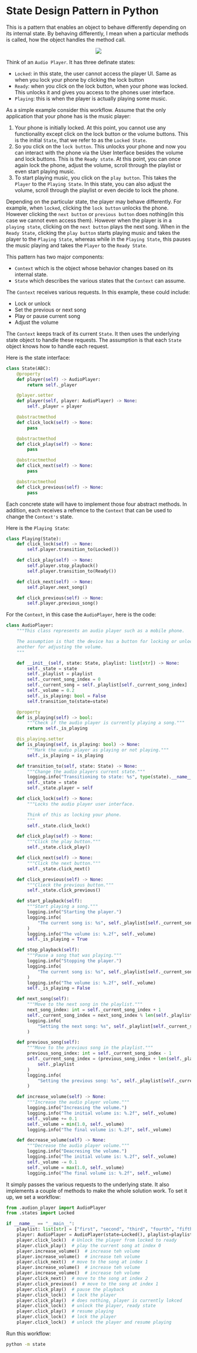 # State Design Pattern in Python
This is a pattern that enables an object to behave differently depending on its internal state. By behaving differently, I mean when a particular methods is called, how the object handles the method call.

<p align=center>
  <img src="../assets/player.png" />
</p>

Think of an ``Audio Player``. It has three definate states:
- ```Locked```: in this state, the user cannot access the player UI. Same as when you lock your phone by clicking the lock button
- ```Ready```: when you click on the lock button, when your phone was locked. This unlocks it and gives you access to the phones user interface.
- ```Playing```: this is when the player is actually playing some music.

As a simple example consider this workflow. Assume that the only application that your phone has is the music player:
1. Your phone is initially locked. At this point, you cannot use any functionality except click on the lock button or the volume buttons. This is the initial ```State```, that we refer to as the ```Locked State```.
2. So you click on the ```lock button```. This unlocks your phone and now you can interact with the phone via the User Interface besides the volume and lock buttons. This is the ```Ready state```. At this point, you can once again lock the phone, adjust the volume, scroll through the playlist or even start playing music.
3. To start playing music, you click on the ```play button```. This takes the ```Player``` to the ```Playing State```. In this state, you can also adjust the volume, scroll through the playlist or even decide to lock the phone.

Depending on the particular state, the player may behave differently. For example, when ```locked```, clicking the ```lock button``` unlocks the phone. However clicking the ```next button``` or ```previous button``` does nothing(in this case we cannot even access them). However when the player is in a ```playing state```, clicking on the ```next button``` plays the next song. When in the ```Ready State```, clicking the ```play button``` starts playing music and takes the player to the ```Playing State```, whereas while in the ```Playing State```, this pauses the music playing and takes the ```Player``` to the ```Ready State```.

This pattern has two major components:
- ``Context`` which is the object whose behavior changes based on its internal state.
- ``State`` which describes the various states that the ``Context`` can assume.

The ``Context`` receives various requests. In this example, these could include:
- Lock or unlock
- Set the previous or next song
- Play or pause current song
- Adjust the volume

The ``Context`` keeps track of its current ``State``. It then uses the underlying state object to handle these requests. The assumption is that each ``State`` object knows how to handle each request.

Here is the state interface:
```py
class State(ABC):
    @property
    def player(self) -> AudioPlayer:
        return self._player

    @player.setter
    def player(self, player: AudioPlayer) -> None:
        self._player = player

    @abstractmethod
    def click_lock(self) -> None:
        pass

    @abstractmethod
    def click_play(self) -> None:
        pass

    @abstractmethod
    def click_next(self) -> None:
        pass

    @abstractmethod
    def click_previous(self) -> None:
        pass

```

Each concrete state will have to implement those four abstract methods. In addition, each receives a refrence to the ``Context`` that can be used to change the ``Context's`` state.

Here is the ```Playing State```:
```py
class Playing(State):
    def click_lock(self) -> None:
        self.player.transition_to(Locked())

    def click_play(self) -> None:
        self.player.stop_playback()
        self.player.transition_to(Ready())

    def click_next(self) -> None:
        self.player.next_song()

    def click_previous(self) -> None:
        self.player.previous_song()
```

For the ``Context``, in this case the ``AudioPlayer``, here is the code:
```py
class AudioPlayer:
    """This class represents an audio player such as a mobile phone.

    The assumption is that the device has a button for locking or unlocking it and
    another for adjusting the volume.
    """

    def __init__(self, state: State, playlist: list[str]) -> None:
        self._state = state
        self._playlist = playlist
        self._current_song_index = 0
        self._current_song = self._playlist[self._current_song_index]
        self._volume = 0.2
        self._is_playing: bool = False
        self.transition_to(state=state)

    @property
    def is_playing(self) -> bool:
        """Check if the audio player is currently playing a song."""
        return self._is_playing

    @is_playing.setter
    def is_playing(self, is_playing: bool) -> None:
        """Mark the audio player as playing or not playing."""
        self._is_playing = is_playing

    def transition_to(self, state: State) -> None:
        """Change the audio players current state."""
        logging.info("Transitioning to state: %s", type(state).__name__)
        self._state = state
        self._state.player = self

    def click_lock(self) -> None:
        """Locks the audio player user interface.

        Think of this as locking your phone.
        """
        self._state.click_lock()

    def click_play(self) -> None:
        """Click the play button."""
        self._state.click_play()

    def click_next(self) -> None:
        """Click the next button."""
        self._state.click_next()

    def click_previous(self) -> None:
        """Clieck the previous button."""
        self._state.click_previous()

    def start_playback(self):
        """Start playing a song."""
        logging.info("Starting the player.")
        logging.info(
            "The current song is: %s", self._playlist[self._current_song_index]
        )
        logging.info("The volume is: %.2f", self._volume)
        self._is_playing = True

    def stop_playback(self):
        """Pause a song that was playing."""
        logging.info("Stopping the player.")
        logging.info(
            "The current song is: %s", self._playlist[self._current_song_index]
        )
        logging.info("The volume is: %.2f", self._volume)
        self._is_playing = False

    def next_song(self):
        """Move to the next song in the playlist."""
        next_song_index: int = self._current_song_index + 1
        self._current_song_index = next_song_index % len(self._playlist)
        logging.info(
            "Setting the next song: %s", self._playlist[self._current_song_index]
        )

    def previous_song(self):
        """Move to the previous song in the playlist."""
        previous_song_index: int = self._current_song_index - 1
        self._current_song_index = (previous_song_index + len(self._playlist)) % len(
            self._playlist
        )
        logging.info(
            "Setting the previous song: %s", self._playlist[self._current_song_index]
        )

    def increase_volume(self) -> None:
        """Increase the audio player volume."""
        logging.info("Increasing the volume.")
        logging.info("The initial volume is: %.2f", self._volume)
        self._volume += 0.1
        self._volume = min(1.0, self._volume)
        logging.info("The final volume is: %.2f", self._volume)

    def decrease_volume(self) -> None:
        """Decrease the audio player volume."""
        logging.info("Deacresing the volume.")
        logging.info("The initial volume is: %.2f", self._volume)
        self._volume -= 0.1
        self._volume = max(1.0, self._volume)
        logging.info("The final volume is: %.2f", self._volume)
```
It simply passes the various requests to the underlying state. It also implements a couple of methods to make the whole solution work. To set it up, we set a workflow:
```py
from .audion_player import AudioPlayer
from .states import Locked

if __name__ == "__main__":
    playlist: list[str] = ["first", "second", "third", "fourth", "fifth"]
    player: AudioPlayer = AudioPlayer(state=Locked(), playlist=playlist)
    player.click_lock()  # Unlock the player from locked to ready
    player.click_play()  # play the current song at index 0
    player.increase_volume()  # increase teh volume
    player.increase_volume()  # increase teh volume
    player.click_next()  # move to the song at index 1
    player.increase_volume()  # increase teh volume
    player.increase_volume()  # increase teh volume
    player.click_next()  # move to the song at index 2
    player.click_previous()  # move to the song at index 1
    player.click_play()  # pause the playback
    player.click_lock()  # lock the player
    player.click_play()  # does nothing, player is currently lokced
    player.click_lock()  # unlock the player, ready state
    player.click_play()  # resume playing
    player.click_lock()  # lock the player
    player.click_lock()  # unlock the player and resume playing
```

Run this workflow:
```sh
python -m state
```
